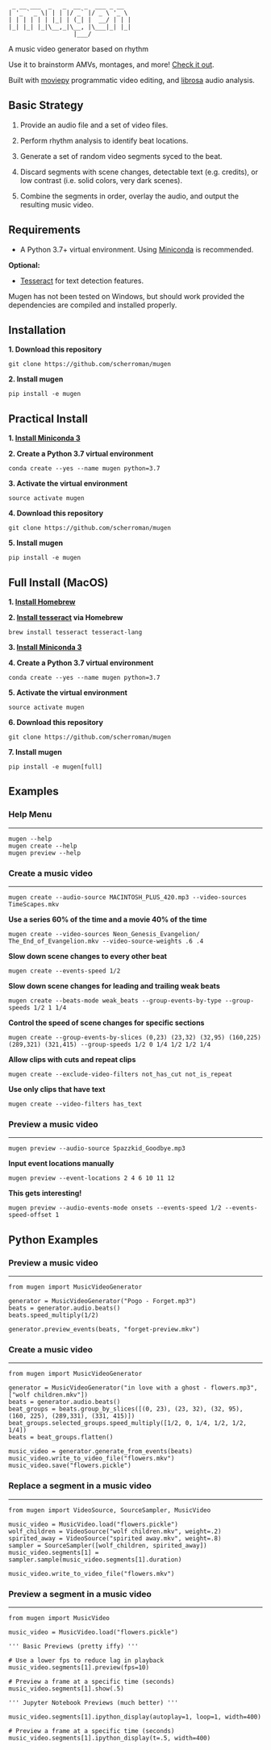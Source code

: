 ```
                                   
 _ __ ___  _   _  __ _  ___ _ __  
| '_ ` _ \| | | |/ _` |/ _ \ '_ \ 
| | | | | | |_| | (_| |  __/ | | |
|_| |_| |_|\__,_|\__, |\___|_| |_|
                  |___/            
```

A music video generator based on rhythm

Use it to brainstorm AMVs, montages, and more! [Check it out](https://youtu.be/ZlTR6XULe5M).

Built with [moviepy](https://github.com/Zulko/moviepy) programmatic video editing, and [librosa](https://github.com/librosa/librosa) audio analysis.

## Basic Strategy

1. Provide an audio file and a set of video files.

2. Perform rhythm analysis to identify beat locations.

3. Generate a set of random video segments syced to the beat.

4. Discard segments with scene changes, detectable text (e.g. credits), or low contrast (i.e. solid colors, very dark scenes).

5. Combine the segments in order, overlay the audio, and output the resulting music video.

## Requirements

- A Python 3.7+ virtual environment. Using [Miniconda](http://conda.pydata.org/miniconda.html) is recommended.

**Optional:** 

- [Tesseract](https://github.com/tesseract-ocr/tesseract) for text detection features.

Mugen has not been tested on Windows, but should work provided the dependencies are compiled and installed properly.

## Installation 

**1. Download this repository**

```
git clone https://github.com/scherroman/mugen
```

**2. Install mugen**

```
pip install -e mugen
```

## Practical Install

**1. [Install Miniconda 3](http://conda.pydata.org/miniconda.html)**

**2. Create a Python 3.7 virtual environment**

```
conda create --yes --name mugen python=3.7
```

**3. Activate the virtual environment**

```
source activate mugen
```

**4. Download this repository**

```
git clone https://github.com/scherroman/mugen
```

**5. Install mugen**

```
pip install -e mugen
```

## Full Install  (MacOS)

**1. [Install Homebrew](http://brew.sh/)**

**2. [Install tesseract](https://github.com/tesseract-ocr/tesseract) via Homebrew**

```
brew install tesseract tesseract-lang
```

**3. [Install Miniconda 3](http://conda.pydata.org/miniconda.html)**

**4. Create a Python 3.7 virtual environment**

```
conda create --yes --name mugen python=3.7
```

**5. Activate the virtual environment**

```
source activate mugen
```

**6. Download this repository**

```
git clone https://github.com/scherroman/mugen
```

**7. Install mugen**

```
pip install -e mugen[full]
```

## Examples

### Help Menu
---

```
mugen --help
mugen create --help
mugen preview --help
```

### Create a music video
---

```
mugen create --audio-source MACINTOSH_PLUS_420.mp3 --video-sources TimeScapes.mkv
```

**Use a series 60% of the time and a movie 40% of the time**

```
mugen create --video-sources Neon_Genesis_Evangelion/ The_End_of_Evangelion.mkv --video-source-weights .6 .4
```

**Slow down scene changes to every other beat**

```
mugen create --events-speed 1/2
```

**Slow down scene changes for leading and trailing weak beats**

```
mugen create --beats-mode weak_beats --group-events-by-type --group-speeds 1/2 1 1/4
```

**Control the speed of scene changes for specific sections**

```
mugen create --group-events-by-slices (0,23) (23,32) (32,95) (160,225) (289,321) (321,415) --group-speeds 1/2 0 1/4 1/2 1/2 1/4
```

**Allow clips with cuts and repeat clips**

```
mugen create --exclude-video-filters not_has_cut not_is_repeat
```

**Use only clips that have text**

```
mugen create --video-filters has_text
```

### Preview a music video
---

```
mugen preview --audio-source Spazzkid_Goodbye.mp3
```

**Input event locations manually**

```
mugen preview --event-locations 2 4 6 10 11 12
```

**This gets interesting!**

```
mugen preview --audio-events-mode onsets --events-speed 1/2 --events-speed-offset 1
```

## Python Examples

### Preview a music video
---

```
from mugen import MusicVideoGenerator

generator = MusicVideoGenerator("Pogo - Forget.mp3")
beats = generator.audio.beats()
beats.speed_multiply(1/2)

generator.preview_events(beats, "forget-preview.mkv")
```

### Create a music video
---

```
from mugen import MusicVideoGenerator

generator = MusicVideoGenerator("in love with a ghost - flowers.mp3", ["wolf children.mkv"])
beats = generator.audio.beats()
beat_groups = beats.group_by_slices([(0, 23), (23, 32), (32, 95), (160, 225), (289,331), (331, 415)])
beat_groups.selected_groups.speed_multiply([1/2, 0, 1/4, 1/2, 1/2, 1/4])
beats = beat_groups.flatten()

music_video = generator.generate_from_events(beats)
music_video.write_to_video_file("flowers.mkv")
music_video.save("flowers.pickle")
```

### Replace a segment in a music video
---

```
from mugen import VideoSource, SourceSampler, MusicVideo

music_video = MusicVideo.load("flowers.pickle")
wolf_children = VideoSource("wolf children.mkv", weight=.2)
spirited_away = VideoSource("spirited away.mkv", weight=.8)
sampler = SourceSampler([wolf_children, spirited_away])
music_video.segments[1] = sampler.sample(music_video.segments[1].duration)

music_video.write_to_video_file("flowers.mkv")
```

### Preview a segment in a music video
---

```
from mugen import MusicVideo

music_video = MusicVideo.load("flowers.pickle")

''' Basic Previews (pretty iffy) '''

# Use a lower fps to reduce lag in playback
music_video.segments[1].preview(fps=10)

# Preview a frame at a specific time (seconds)
music_video.segments[1].show(.5)

''' Jupyter Notebook Previews (much better) '''

music_video.segments[1].ipython_display(autoplay=1, loop=1, width=400)

# Preview a frame at a specific time (seconds)
music_video.segments[1].ipython_display(t=.5, width=400)
```

